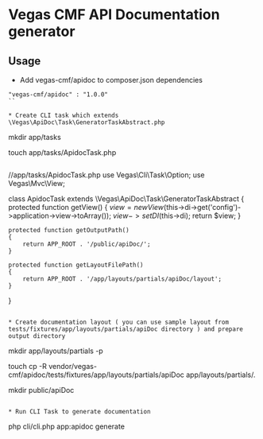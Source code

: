 Vegas CMF API Documentation generator
======================

Usage
-----

* Add vegas-cmf/apidoc to composer.json dependencies

```
"vegas-cmf/apidoc" : "1.0.0"
``

* Create CLI task which extends \Vegas\ApiDoc\Task\GeneratorTaskAbstract.php

```
mkdir app/tasks

touch app/tasks/ApidocTask.php
```

```
//app/tasks/ApidocTask.php
use Vegas\Cli\Task\Option;
use Vegas\Mvc\View;

class ApidocTask extends \Vegas\ApiDoc\Task\GeneratorTaskAbstract
{
    protected function getView()
    {
        $view = new View($this->di->get('config')->application->view->toArray());
        $view->setDI($this->di);
        return $view;
    }
    
    protected function getOutputPath()
    {
        return APP_ROOT . '/public/apiDoc/';
    }

    protected function getLayoutFilePath()
    {
        return APP_ROOT . '/app/layouts/partials/apiDoc/layout';
    }
}
```

* Create documentation layout ( you can use sample layout from tests/fixtures/app/layouts/partials/apiDoc directory ) and prepare output directory 

```
mkdir app/layouts/partials -p

touch cp -R vendor/vegas-cmf/apidoc/tests/fixtures/app/layouts/partials/apiDoc app/layouts/partials/.

mkdir public/apiDoc
```

* Run CLI Task to generate documentation

```
php cli/cli.php app:apidoc generate
```